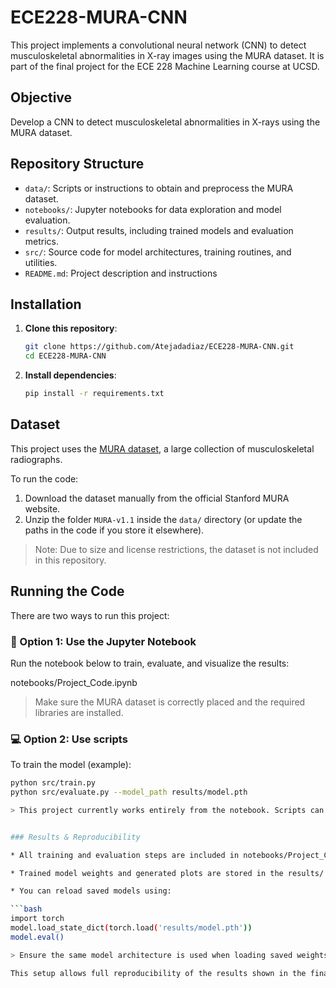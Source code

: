 # ECE228-MURA-CNN

This project implements a convolutional neural network (CNN) to detect musculoskeletal abnormalities in X-ray images using the MURA dataset. It is part of the final project for the ECE 228 Machine Learning course at UCSD.

## Objective

Develop a CNN to detect musculoskeletal abnormalities in X-rays using the MURA dataset.

## Repository Structure
- `data/`: Scripts or instructions to obtain and preprocess the MURA dataset.
- `notebooks/`: Jupyter notebooks for data exploration and model evaluation.
- `results/`: Output results, including trained models and evaluation metrics.
- `src/`: Source code for model architectures, training routines, and utilities.
- `README.md`: Project description and instructions

## Installation

1. **Clone this repository**:

   ```bash
   git clone https://github.com/Atejadadiaz/ECE228-MURA-CNN.git
   cd ECE228-MURA-CNN
   
2. **Install dependencies**:

   ```bash
   pip install -r requirements.txt

## Dataset

This project uses the [MURA dataset](https://stanfordmlgroup.github.io/competitions/mura/), a large collection of musculoskeletal radiographs.

To run the code:

1. Download the dataset manually from the official Stanford MURA website.
2. Unzip the folder `MURA-v1.1` inside the `data/` directory (or update the paths in the code if you store it elsewhere).

> Note: Due to size and license restrictions, the dataset is not included in this repository.

## Running the Code

There are two ways to run this project:

### 📘 Option 1: Use the Jupyter Notebook

Run the notebook below to train, evaluate, and visualize the results:

notebooks/Project_Code.ipynb

> Make sure the MURA dataset is correctly placed and the required libraries are installed.

### 💻 Option 2: Use scripts 

To train the model (example):

   ```bash
   python src/train.py
   python src/evaluate.py --model_path results/model.pth

> This project currently works entirely from the notebook. Scripts can be added later if needed.


### Results & Reproducibility

* All training and evaluation steps are included in notebooks/Project_Code.ipynb.

* Trained model weights and generated plots are stored in the results/ folder.

* You can reload saved models using:

   ```bash
   import torch
   model.load_state_dict(torch.load('results/model.pth'))
   model.eval()

> Ensure the same model architecture is used when loading saved weights.

This setup allows full reproducibility of the results shown in the final report.

